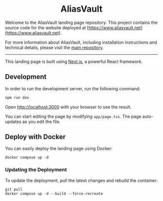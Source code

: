 <div align="center">

<h1>AliasVault</h1>

</div>

Welcome to the AliasVault landing page repository. This project contains the source code for the website deployed at [https://www.aliasvault.net](https://www.aliasvault.net).

For more information about AliasVault, including installation instructions and technical details, please visit the [main repository](https://github.com/aliasvault/aliasvault).

---

This landing page is built using [Next.js](https://nextjs.org), a powerful React framework.


## Development
In order to run the development server, run the following command:

```bash
npm run dev
```

Open [http://localhost:3000](http://localhost:3000) with your browser to see the result.

You can start editing the page by modifying `app/page.tsx`. The page auto-updates as you edit the file.

## Deploy with Docker
You can easily deploy the landing page using Docker:
```
docker compose up -d
```

### Updating the Deployment
To update the deployment, pull the latest changes and rebuild the container:
```
git pull
docker compose up -d --build --force-recreate
```